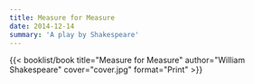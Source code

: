 ```yaml
---
title: Measure for Measure
date: 2014-12-14
summary: 'A play by Shakespeare'
---
```


{{< booklist/book
title="Measure for Measure"
author="William Shakespeare"
cover="cover.jpg"
format="Print" >}}
